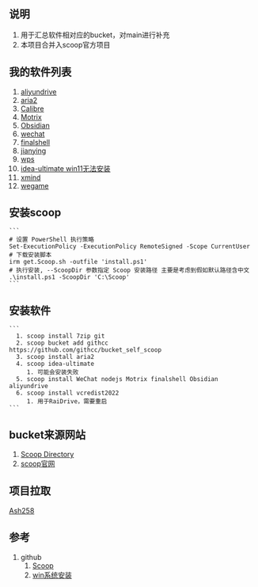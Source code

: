 ## 说明
1. 用于汇总软件相对应的bucket，对main进行补充
2. 本项目合并入scoop官方项目

## 我的软件列表
1. [aliyundrive](https://github.com/akirco/aki-apps)
2. [aria2](https://github.com/akirco/aki-apps)
3. [Calibre](https://github.com/ScoopInstaller/Extras)
4. [Motrix](https://github.com/ScoopInstaller/Extras)
5. [Obsidian](https://github.com/ScoopInstaller/Extras)
6. [wechat](https://github.com/ScoopInstaller/Extras)
7. [finalshell](https://github.com/ViCrack/scoop-bucket)
8. [jianying](https://github.com/magicedy/scoop-bucket-m)
9. [wps](https://github.com/WinApps-share/WinApps-bucket)
10. [idea-ultimate win11无法安装](https://github.com/ScoopInstaller/Extras)
11. [xmind](https://github.com/wholegale39/onetab)
12. [wegame](https://github.com/akirco/aki-apps)

## 安装scoop
    ```
    # 设置 PowerShell 执行策略
    Set-ExecutionPolicy -ExecutionPolicy RemoteSigned -Scope CurrentUser
    # 下载安装脚本
    irm get.Scoop.sh -outfile 'install.ps1'
    # 执行安装, --ScoopDir 参数指定 Scoop 安装路径 主要是考虑到假如默认路径含中文
    .\install.ps1 -ScoopDir 'C:\Scoop'
    ```

## 安装软件
    ```
      1. scoop install 7zip git
      2. scoop bucket add githcc https://github.com/githcc/bucket_self_scoop
      3. scoop install aria2
      4. scoop idea-ultimate
         1. 可能会安装失败
      5. scoop install WeChat nodejs Motrix finalshell Obsidian aliyundrive
      6. scoop install vcredist2022
         1. 用于RaiDrive，需要重启
    ```

## bucket来源网站
1.  [Scoop Directory](https://rasa.github.io/scoop-directory/search)
2.  [scoop官网](https://Scoop.sh/)

## 项目拉取
[Ash258](https://github.com/Ash258/GenericBucket)

## 参考
1. github
   1. [Scoop](https://github.com/githcc/knowledge_self/blob/main/%E8%BD%AF%E4%BB%B6/%E4%BD%BF%E7%94%A8/Scoop.md)
   2. [win系统安装](https://github.com/githcc/knowledge_self/blob/main/%E7%B3%BB%E7%BB%9F/%E5%AE%89%E8%A3%85/win.md)